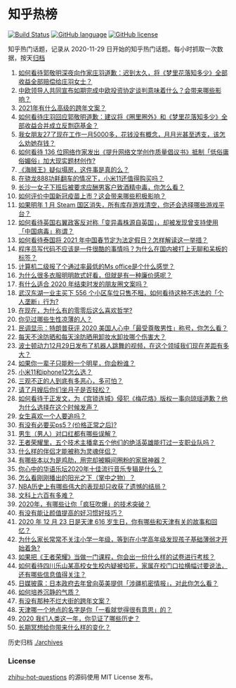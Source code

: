 # 知乎热榜
[![Build Status](https://github.com/ToWeLong/zhihu-hot-questions/workflows/CI/badge.svg)](https://github.com/ToWeLong/zhihu-hot-questions/actions)
[![GitHub language](https://img.shields.io/badge/language-golang-orange.svg)](https://golang.org/)
[![GitHub license](https://img.shields.io/github/license/ToWeLong/zhihu-hot-questions)](https://github.com/ToWeLong/zhihu-hot-questions/blob/main/LICENSE)

知乎热门话题，记录从 2020-11-29 日开始的知乎热门话题。每小时抓取一次数据，按天[归档](./archives)

<!-- BEGIN -->

1. [如何看待郭敬明深夜向作家庄羽道歉：迟到太久，将《梦里花落知多少》全部收益全部赔偿给庄羽女士？](https://www.zhihu.com/question/437236368)
1. [中欧领导人共同宣布如期完成中欧投资协定谈判意味着什么？会带来哪些影响？](https://www.zhihu.com/question/437212619)
1. [2021年有什么高级的跨年文案？](https://www.zhihu.com/question/437128496)
1. [如何看待庄羽回应郭敬明道歉：建议将《圈里圈外》和《梦里花落知多少》全部收益合并成立反剽窃基金？](https://www.zhihu.com/question/437254554)
1. [我女朋友27了现在工作一月5000多，花钱没有概念，月月光甚至透支，该怎么劝她存钱？](https://www.zhihu.com/question/428842571)
1. [如何看待 136 位网络作家发出《提升网络文学创作质量倡议书》抵制「低俗庸俗媚俗」加大现实题材创作?](https://www.zhihu.com/question/437070397)
1. [《海贼王》疑似塌房，这件事是真的么？](https://www.zhihu.com/question/437138134)
1. [在骁龙888功耗翻车的情况下，小米11还值得购买吗？](https://www.zhihu.com/question/437117447)
1. [长沙一女子下班后被要求应酬男客户致酒精中毒，你怎么看？](https://www.zhihu.com/question/437155855)
1. [如何评价中国新冠疫苗上市？这会带来哪些积极影响？](https://www.zhihu.com/question/437263474)
1. [如果明年 1 月 Steam 国区消失，所有库存游戏清空，你还会选择哪些游戏平台？](https://www.zhihu.com/question/435825848)
1. [如何看待英国右翼政客反对称「变异毒株源自英国」，却被发现曾支持使用「中国病毒」称谓？](https://www.zhihu.com/question/437151900)
1. [如何看待泰国将 2021 年中国春节定为法定假日？怎样解读这一举措？](https://www.zhihu.com/question/437057167)
1. [程序员写代码不应该是一件很酷的事情吗？为什么在国内被打上无聊和呆板的标签？](https://www.zhihu.com/question/435415765)
1. [计算机二级报了个通过率最低的Ms office是个什么感觉？](https://www.zhihu.com/question/306891507)
1. [为什么很多衣服明明款式好看，但就是有一种廉价感呢？](https://www.zhihu.com/question/412158553)
1. [有什么适合 2020 年结束时发的朋友圈文案吗？](https://www.zhihu.com/question/436423637)
1. [武汉东湖一业主买下 556 个小区车位只售不租，如何看待这种不违法的「个人垄断」行为?](https://www.zhihu.com/question/437152671)
1. [在现在，为什么有的零零后这么喜欢哲学?](https://www.zhihu.com/question/436744133)
1. [你见过哪些生性凉薄的人？](https://www.zhihu.com/question/429319229)
1. [民调显示：特朗普获评 2020 美国人心中「最受尊敬男性」称号，你怎么看？](https://www.zhihu.com/question/437157779)
1. [每天不涂防晒和每天涂防晒用卸妆水卸妆哪个伤害大？](https://www.zhihu.com/question/281693479)
1. [波士顿动力12月29日发布了机器人跳舞的视频，在这个领域我们现在差距有多大？](https://www.zhihu.com/question/437149222)
1. [如果你一辈子只能粉一个明星，你会粉谁？](https://www.zhihu.com/question/429647859)
1. [小米11和iphone12怎么选？](https://www.zhihu.com/question/434673403)
1. [三观不正的人到底有多恶心，多可怕？](https://www.zhihu.com/question/266620880)
1. [请了月嫂后你们坐月子是否轻松？](https://www.zhihu.com/question/399527782)
1. [如何看待于正发文，为《宫锁连城》侵犯《梅花烙》版权一事向琼瑶道歉？他为什么选择在这个时候发声？](https://www.zhihu.com/question/437269130)
1. [女生喜欢一个人要追吗？](https://www.zhihu.com/question/62809537)
1. [有没有必要买ps5？(价格正常之后)?](https://www.zhihu.com/question/436529509)
1. [男生（男人）对口红都有哪些误解？](https://www.zhihu.com/question/271001872)
1. [王者荣耀里，五个技术主播拿五个他们的绝活英雄能打过一支职业队吗？](https://www.zhihu.com/question/430394675)
1. [什么样的伴侣才能被称为灵魂伴侣？](https://www.zhihu.com/question/308612334)
1. [有哪些本以为是鸡肋，用完却被瞬间圈粉的家居神器？](https://www.zhihu.com/question/359026960)
1. [你心中的华语乐坛2020年十佳流行音乐专辑是什么？](https://www.zhihu.com/question/426740372)
1. [怎么看刚刚播出的阳光之下（掌中之物）？](https://www.zhihu.com/question/436541338)
1. [NBA历史上有哪些伟大的表现却只收获了遗憾的结局？](https://www.zhihu.com/question/436136780)
1. [文科上六百有多难？](https://www.zhihu.com/question/350905229)
1. [2020年，有哪些让你「疯狂吹爆」的技术突破？](https://www.zhihu.com/question/434359668)
1. [有没有能让颜值提高的好习惯好技巧？](https://www.zhihu.com/question/431568964)
1. [2020 年 12 月 23 日是天津 616 岁生日，你有哪些和天津有关的故事和回忆？](https://www.zhihu.com/question/435856816)
1. [为什么家长常常不关注小学一年级，等到在小学高年级发现孩子基础薄弱才开始着急?](https://www.zhihu.com/question/426324925)
1. [如果把《王者荣耀》当做一门课程，你会出一份什么样的试卷进行考核？](https://www.zhihu.com/question/436864830)
1. [如何看待四川乐山某高校女生校内疑被掐死，家属在校门口拉横幅讨要说法，还有哪些信息值得关注？](https://www.zhihu.com/question/437153825)
1. [日媒披露：日本政府去年曾向英美提供「涉疆机密情报」，对此你怎么看？](https://www.zhihu.com/question/437142107)
1. [如何培养沉静的气质？](https://www.zhihu.com/question/335750135)
1. [有没有那种不烂大街的跨年文案？](https://www.zhihu.com/question/435290586)
1. [天津哪一个地点的名字是你「一看就觉得很有意思」的？](https://www.zhihu.com/question/435825953)
1. [2020 我们人类这一年，你见证了哪些历史？](https://www.zhihu.com/question/437138215)
1. [长期冥想给你带来什么样的变化？](https://www.zhihu.com/question/321626134)

<!-- END -->

历史归档 [./archives](./archives)


### License
[zhihu-hot-questions](https://github.com/towelong/zhihu-hot-questions) 的源码使用 MIT License 发布。